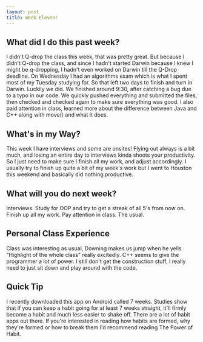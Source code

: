 ```yaml
---
layout: post
title: Week Eleven!
---
```


## What did I do this past week?
I didn't Q-drop the class this week, that was pretty great. But because I didn't Q-drop the class, and since I hadn't started Darwin because I knew I might be q-dropping, I hadn't even worked on Darwin till the Q-Drop deadline. On Wednesday I had an algorithms exam which is what I spent most of my Tuesday studying for. So that left two days to finish and turn in Darwin. Luckily we did. We finished around 9:30, after catching a bug due to a typo in our code. We quickly pushed everything and submitted the files, then checked and checked again to make sure everything was good. I also paid attention in class, learned more about the difference between Java and C++ along with move() and what it does. 

## What's in my Way?
This week I have interviews and some are onsites! Flying out always is a bit much, and losing an entire day to interviews kinda shoots your productivity. So I just need to make sure I finish all my work, and adjust accordingly. I usually try to finish up quite a bit of my week's work but I went to Houston this weekend and basically did nothing productive. 

## What will you do next week? 
Interviews. Study for OOP and try to get a streak of all 5's from now on. Finish up all my work. Pay attention in class. The usual.

## Personal Class Experience
Class was interesting as usual, Downing makes us jump when he yells "Highlight of the whole class" really excitedly. C++ seems to give the programmer a lot of power. I still don't get the construction stuff, I really need to just sit down and play around with the code.

## Quick Tip
I recently downloaded this app on Android called 7 weeks. Studies show that if you can keep a habit going for at least 7 weeks straight, it'll firmly become a habit and much less easier to shake off. There are a lot of habit apps out there. If you're interested in reading how habits are formed, why they're formed or how to break them I'd recommend reading The Power of Habit. 
